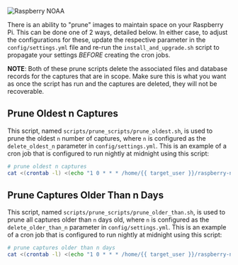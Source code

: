 ![Raspberry NOAA](../assets/header_1600_v2.png)

There is an ability to "prune" images to maintain space on your Raspberry Pi. This can be done one of 2 ways, detailed below.
In either case, to adjust the configurations for these, update the respective parameter in the `config/settings.yml`
file and re-run the `install_and_upgrade.sh` script to propagate your settings *BEFORE* creating the cron jobs.

**NOTE**: Both of these prune scripts delete the associated files and database records for the captures that are in scope.
Make sure this is what you want as once the script has run and the captures are deleted, they will not be recoverable.

## Prune Oldest n Captures

This script, named `scripts/prune_scripts/prune_oldest.sh`, is used to prune the oldest `n` number of captures, where `n` is
configured as the `delete_oldest_n` parameter in `config/settings.yml`. This is an example of a cron job that is
configured to run nightly at midnight using this script:

```bash
# prune oldest n captures
cat <(crontab -l) <(echo "1 0 * * * /home/{{ target_user }}/raspberry-noaa-v3/scripts/prune_scripts/prune_oldest.sh") | crontab -
```

## Prune Captures Older Than n Days

This script, named `scripts/prune_scripts/prune_older_than.sh`, is used to prune all captures older than `n` days old, where
`n` is configured as the `delete_older_than_n` parameter in `config/settings.yml`. This is an example of a cron job
that is configured to run nightly at midnight using this script:

```bash
# prune captures older than n days
cat <(crontab -l) <(echo "1 0 * * * /home/{{ target_user }}/raspberry-noaa-v3/scripts/prune_scripts/prune_older_than.sh") | crontab -
```
